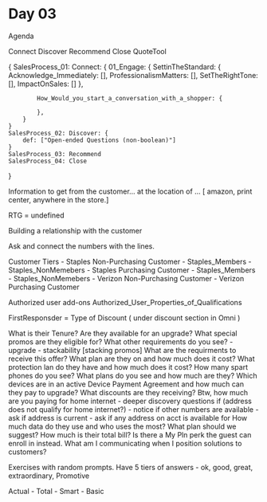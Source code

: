 # Day 03
Agenda

Connect
Discover
Recommend
Close
QuoteTool


{
    SalesProcess_01: Connect: {
        01_Engage: {
            SettinTheStandard: {
                Acknowledge_Immediately: [],
                ProfessionalismMatters: [],
                SetTheRightTone: [],
                ImpactOnSales: []
            },

            How_Would_you_start_a_conversation_with_a_shopper: {

            },
        }
    }
    SalesProcess_02: Discover: {
        def: ["Open-ended Questions (non-boolean)"]
    }
    SalesProcess_03: Recommend
    SalesProcess_04: Close
}




Information to get from the customer...
at the location of ... [ amazon, print center, anywhere in the store.]


RTG = undefined


Building a relationship with the customer

Ask and connect the numbers with the lines.


Customer Tiers
    \- Staples Non-Purchasing Customer
        \- Staples_Members
        \- Staples_NonMemebers
    \- Staples Purchasing Customer
        \- Staples_Members
        \- Staples_NonMemebers
    \- Verizon Non-Purchasing Customer
    \- Verizon Purchasing Customer

Authorized user add-ons
Authorized_User_Properties_of_Qualifications

FirstResponsder = Type of Discount
( under discount section in Omni )


What is their Tenure?
Are they available for an upgrade? 
What special promos are they eligible for? 
What other requirements do you see? 
    \- upgrade
    \- stackability [stacking promos]
What are the requirments to receive this offer?
What plan are they on and how much does it cost? 
What protection lan do they have and how much does it cost? 
How many spart phones do you see? 
What plans do you see and how much are they?
Which devices are in an active Device Payment Agreement and how much can they pay to upgrade? 
What discounts are they receiving? 
Btw, how much are you paying for home internet
    \- deeper discovery questions
        if (address does not qualify for home internet?)
            \- notice if other numbers are available
            \- ask if address is current
            \- ask if any address on acct is available for 
How much data do they use and who uses the most?
What plan should we suggest? 
How much is their total bill?
Is there a My Pln perk the guest can enroll in instead. 
What am I communicating when I position solutions to customers? 



Exercises with random prompts. 
Have 5 tiers of answers - ok, good, great, extraordinary, Promotive

Actual
    \- Total
    \- Smart
    \- Basic


